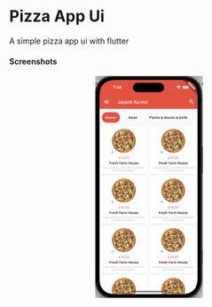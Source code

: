 # Pizza App Ui

A simple pizza app ui with flutter 

#### Screenshots

<p align="center">
<img src="screenshots/one.png" height="400">
</p>


